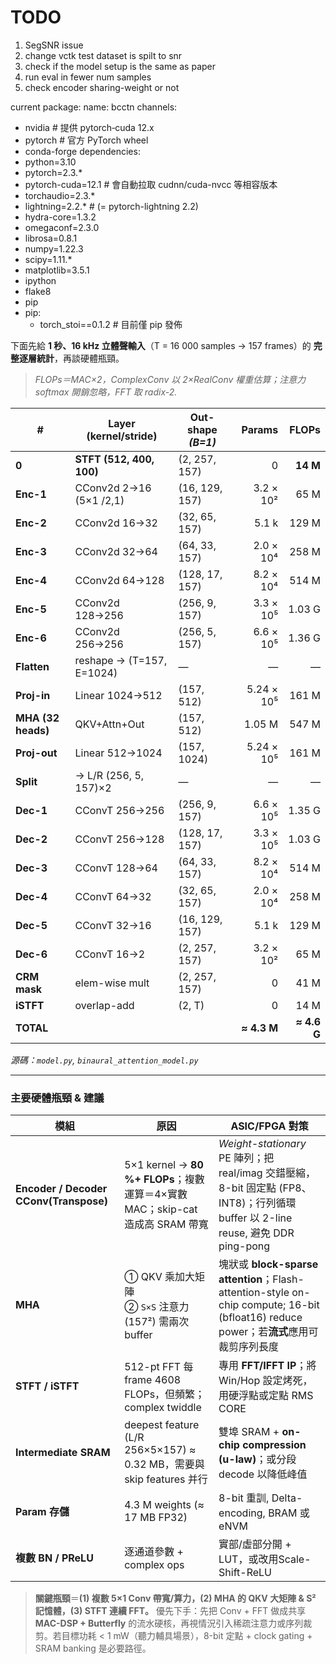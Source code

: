 # TODO 
1. SegSNR issue
2. change vctk test dataset is spilt to snr
3. check if the model setup is the same as paper
4. run eval in fewer num samples
5. check encoder sharing-weight or not



current package:
name: bcctn
channels:
  - nvidia          # 提供 pytorch‑cuda 12.x
  - pytorch         # 官方 PyTorch wheel
  - conda-forge
dependencies:
  - python=3.10
  - pytorch=2.3.*
  - pytorch-cuda=12.1          # 會自動拉取 cudnn/cuda-nvcc 等相容版本
  - torchaudio=2.3.*
  - lightning=2.2.*            # (= pytorch-lightning 2.2)
  - hydra-core=1.3.2
  - omegaconf=2.3.0
  - librosa=0.8.1
  - numpy=1.22.3
  - scipy=1.11.*
  - matplotlib=3.5.1
  - ipython
  - flake8
  - pip
  - pip:
      - torch_stoi==0.1.2      # 目前僅 pip 發佈

下面先給 **1 秒、16 kHz 立體聲輸入**（T = 16 000 samples → 157 frames）的 **完整逐層統計**，再談硬體瓶頸。

> *FLOPs＝MAC×2，ComplexConv 以 2×RealConv 權重估算；注意力 softmax 開銷忽略，FFT 取 radix-2.*

| #                  | Layer (kernel/stride)     | Out-shape *(B=1)* |      Params |       FLOPs |
| ------------------ | ------------------------- | ----------------- | ----------: | ----------: |
| **0**              | **STFT (512, 400, 100)**  | (2, 257, 157)     |           0 |    **14 M** |
| **Enc-1**          | CConv2d 2→16 (5×1 /2,1)   | (16, 129, 157)    |   3.2 × 10² |        65 M |
| **Enc-2**          | CConv2d 16→32             | (32, 65, 157)     |       5.1 k |       129 M |
| **Enc-3**          | CConv2d 32→64             | (64, 33, 157)     |   2.0 × 10⁴ |       258 M |
| **Enc-4**          | CConv2d 64→128            | (128, 17, 157)    |   8.2 × 10⁴ |       514 M |
| **Enc-5**          | CConv2d 128→256           | (256, 9, 157)     |   3.3 × 10⁵ |      1.03 G |
| **Enc-6**          | CConv2d 256→256           | (256, 5, 157)     |   6.6 × 10⁵ |      1.36 G |
| **Flatten**        | reshape → (T=157, E=1024) | —                 |           — |           — |
| **Proj-in**        | Linear 1024→512           | (157, 512)        |  5.24 × 10⁵ |       161 M |
| **MHA (32 heads)** | QKV+Attn+Out              | (157, 512)        |      1.05 M |       547 M |
| **Proj-out**       | Linear 512→1024           | (157, 1024)       |  5.24 × 10⁵ |       161 M |
| **Split**          | → L/R (256, 5, 157)×2     | —                 |           — |           — |
| **Dec-1**          | CConvT 256→256            | (256, 9, 157)     |   6.6 × 10⁵ |      1.35 G |
| **Dec-2**          | CConvT 256→128            | (128, 17, 157)    |   3.3 × 10⁵ |      1.03 G |
| **Dec-3**          | CConvT 128→64             | (64, 33, 157)     |   8.2 × 10⁴ |       514 M |
| **Dec-4**          | CConvT 64→32              | (32, 65, 157)     |   2.0 × 10⁴ |       258 M |
| **Dec-5**          | CConvT 32→16              | (16, 129, 157)    |       5.1 k |       129 M |
| **Dec-6**          | CConvT 16→2               | (2, 257, 157)     |   3.2 × 10² |        65 M |
| **CRM mask**       | elem-wise mult            | (2, 257, 157)     |           0 |        41 M |
| **iSTFT**          | overlap-add               | (2, T)            |           0 |        14 M |
| **TOTAL**          |                           |                   | **≈ 4.3 M** | **≈ 4.6 G** |

*源碼：`model.py`, `binaural_attention_model.py`*&#x20;

---

### 主要硬體瓶頸 & 建議

| 模組                                     | 原因                                                              | ASIC/FPGA 對策                                                                                                          |
| -------------------------------------- | --------------------------------------------------------------- | --------------------------------------------------------------------------------------------------------------------- |
| **Encoder / Decoder CConv(Transpose)** | 5×1 kernel → **80 %+ FLOPs**；複數運算＝4×實數 MAC；skip-cat 造成高 SRAM 帶寬 | *Weight-stationary* PE 陣列；把 real/imag 交錯壓縮，8-bit 固定點 (FP8、INT8)；行列循環 buffer 以 2-line reuse, 避免 DDR ping-pong          |
| **MHA**                                | ① QKV 乘加大矩陣<br>② `S×S` 注意力 (157²) 需兩次 buffer                    | 塊狀或 **block-sparse attention**；Flash-attention-style on-chip compute; 16-bit (bfloat16) reduce power；若**流式**應用可裁剪序列長度 |
| **STFT / iSTFT**                       | 512-pt FFT 每 frame 4608 FLOPs，但頻繁；complex twiddle               | 專用 **FFT/IFFT IP**；將 Win/Hop 設定烤死，用硬浮點或定點 RMS CORE                                                                    |
| **Intermediate SRAM**                  | deepest feature (L/R 256×5×157) ≈ 0.32 MB，需要與 skip features 并行  | 雙埠 SRAM + **on-chip compression (u-law)**；或分段 decode 以降低峰值                                                            |
| **Param 存儲**                           | 4.3 M weights (≈ 17 MB FP32)                                    | 8-bit 重訓, Delta-encoding, BRAM 或 eNVM                                                                                 |
| **複數 BN / PReLU**                      | 逐通道參數 + complex ops                                             | 實部/虛部分開 + LUT，或改用Scale-Shift-ReLU                                                                                     |

> **關鍵瓶頸**＝**(1) 複數 5×1 Conv 帶寬/算力，(2) MHA 的 QKV 大矩陣 & S² 記憶體，(3) STFT 連續 FFT。**
> 優先下手：先把 Conv + FFT 做成共享 **MAC-DSP + Butterfly** 的流水硬核，再視情況引入稀疏注意力或序列裁剪。若目標功耗 < 1 mW（聽力輔具場景），8-bit 定點 + clock gating + SRAM banking 是必要路徑。

